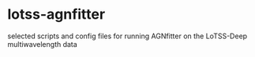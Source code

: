 # lotss-agnfitter

selected scripts and config files for running AGNfitter on the LoTSS-Deep multiwavelength data
